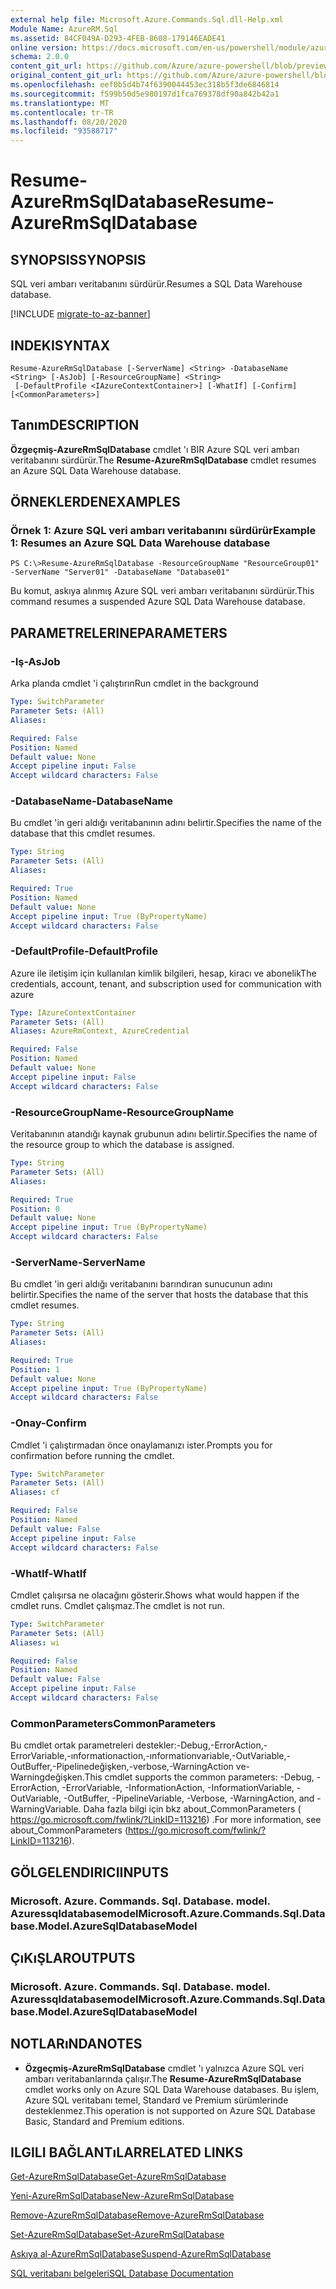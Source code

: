 ```yaml
---
external help file: Microsoft.Azure.Commands.Sql.dll-Help.xml
Module Name: AzureRM.Sql
ms.assetid: 84CF049A-D293-4FEB-8608-179146EADE41
online version: https://docs.microsoft.com/en-us/powershell/module/azurerm.sql/resume-azurermsqldatabase
schema: 2.0.0
content_git_url: https://github.com/Azure/azure-powershell/blob/preview/src/ResourceManager/Sql/Commands.Sql/help/Resume-AzureRmSqlDatabase.md
original_content_git_url: https://github.com/Azure/azure-powershell/blob/preview/src/ResourceManager/Sql/Commands.Sql/help/Resume-AzureRmSqlDatabase.md
ms.openlocfilehash: eef0b5d4b74f6390044453ec318b5f3de6846814
ms.sourcegitcommit: f599b50d5e980197d1fca769378df90a842b42a1
ms.translationtype: MT
ms.contentlocale: tr-TR
ms.lasthandoff: 08/20/2020
ms.locfileid: "93588717"
---
```

# <span data-ttu-id="9fd17-101">Resume-AzureRmSqlDatabase</span><span class="sxs-lookup"><span data-stu-id="9fd17-101">Resume-AzureRmSqlDatabase</span></span>

## <span data-ttu-id="9fd17-102">SYNOPSIS</span><span class="sxs-lookup"><span data-stu-id="9fd17-102">SYNOPSIS</span></span>
<span data-ttu-id="9fd17-103">SQL veri ambarı veritabanını sürdürür.</span><span class="sxs-lookup"><span data-stu-id="9fd17-103">Resumes a SQL Data Warehouse database.</span></span>

[!INCLUDE [migrate-to-az-banner](../../includes/migrate-to-az-banner.md)]

## <span data-ttu-id="9fd17-104">INDEKI</span><span class="sxs-lookup"><span data-stu-id="9fd17-104">SYNTAX</span></span>

```
Resume-AzureRmSqlDatabase [-ServerName] <String> -DatabaseName <String> [-AsJob] [-ResourceGroupName] <String>
 [-DefaultProfile <IAzureContextContainer>] [-WhatIf] [-Confirm] [<CommonParameters>]
```

## <span data-ttu-id="9fd17-105">Tanım</span><span class="sxs-lookup"><span data-stu-id="9fd17-105">DESCRIPTION</span></span>
<span data-ttu-id="9fd17-106">**Özgeçmiş-AzureRmSqlDatabase** cmdlet 'ı BIR Azure SQL veri ambarı veritabanını sürdürür.</span><span class="sxs-lookup"><span data-stu-id="9fd17-106">The **Resume-AzureRmSqlDatabase** cmdlet resumes an Azure SQL Data Warehouse database.</span></span>

## <span data-ttu-id="9fd17-107">ÖRNEKLERDEN</span><span class="sxs-lookup"><span data-stu-id="9fd17-107">EXAMPLES</span></span>

### <span data-ttu-id="9fd17-108">Örnek 1: Azure SQL veri ambarı veritabanını sürdürür</span><span class="sxs-lookup"><span data-stu-id="9fd17-108">Example 1: Resumes an Azure SQL Data Warehouse database</span></span>
```
PS C:\>Resume-AzureRmSqlDatabase -ResourceGroupName "ResourceGroup01" -ServerName "Server01" -DatabaseName "Database01"
```

<span data-ttu-id="9fd17-109">Bu komut, askıya alınmış Azure SQL veri ambarı veritabanını sürdürür.</span><span class="sxs-lookup"><span data-stu-id="9fd17-109">This command resumes a suspended Azure SQL Data Warehouse database.</span></span>

## <span data-ttu-id="9fd17-110">PARAMETRELERINE</span><span class="sxs-lookup"><span data-stu-id="9fd17-110">PARAMETERS</span></span>

### <span data-ttu-id="9fd17-111">-Iş</span><span class="sxs-lookup"><span data-stu-id="9fd17-111">-AsJob</span></span>
<span data-ttu-id="9fd17-112">Arka planda cmdlet 'i çalıştırın</span><span class="sxs-lookup"><span data-stu-id="9fd17-112">Run cmdlet in the background</span></span>
```yaml
Type: SwitchParameter
Parameter Sets: (All)
Aliases:

Required: False
Position: Named
Default value: None
Accept pipeline input: False
Accept wildcard characters: False
```

### <span data-ttu-id="9fd17-113">-DatabaseName</span><span class="sxs-lookup"><span data-stu-id="9fd17-113">-DatabaseName</span></span>
<span data-ttu-id="9fd17-114">Bu cmdlet 'in geri aldığı veritabanının adını belirtir.</span><span class="sxs-lookup"><span data-stu-id="9fd17-114">Specifies the name of the database that this cmdlet resumes.</span></span>

```yaml
Type: String
Parameter Sets: (All)
Aliases:

Required: True
Position: Named
Default value: None
Accept pipeline input: True (ByPropertyName)
Accept wildcard characters: False
```

### <span data-ttu-id="9fd17-115">-DefaultProfile</span><span class="sxs-lookup"><span data-stu-id="9fd17-115">-DefaultProfile</span></span>
<span data-ttu-id="9fd17-116">Azure ile iletişim için kullanılan kimlik bilgileri, hesap, kiracı ve abonelik</span><span class="sxs-lookup"><span data-stu-id="9fd17-116">The credentials, account, tenant, and subscription used for communication with azure</span></span>

```yaml
Type: IAzureContextContainer
Parameter Sets: (All)
Aliases: AzureRmContext, AzureCredential

Required: False
Position: Named
Default value: None
Accept pipeline input: False
Accept wildcard characters: False
```

### <span data-ttu-id="9fd17-117">-ResourceGroupName</span><span class="sxs-lookup"><span data-stu-id="9fd17-117">-ResourceGroupName</span></span>
<span data-ttu-id="9fd17-118">Veritabanının atandığı kaynak grubunun adını belirtir.</span><span class="sxs-lookup"><span data-stu-id="9fd17-118">Specifies the name of the resource group to which the database is assigned.</span></span>

```yaml
Type: String
Parameter Sets: (All)
Aliases:

Required: True
Position: 0
Default value: None
Accept pipeline input: True (ByPropertyName)
Accept wildcard characters: False
```

### <span data-ttu-id="9fd17-119">-ServerName</span><span class="sxs-lookup"><span data-stu-id="9fd17-119">-ServerName</span></span>
<span data-ttu-id="9fd17-120">Bu cmdlet 'in geri aldığı veritabanını barındıran sunucunun adını belirtir.</span><span class="sxs-lookup"><span data-stu-id="9fd17-120">Specifies the name of the server that hosts the database that this cmdlet resumes.</span></span>

```yaml
Type: String
Parameter Sets: (All)
Aliases:

Required: True
Position: 1
Default value: None
Accept pipeline input: True (ByPropertyName)
Accept wildcard characters: False
```

### <span data-ttu-id="9fd17-121">-Onay</span><span class="sxs-lookup"><span data-stu-id="9fd17-121">-Confirm</span></span>
<span data-ttu-id="9fd17-122">Cmdlet 'i çalıştırmadan önce onaylamanızı ister.</span><span class="sxs-lookup"><span data-stu-id="9fd17-122">Prompts you for confirmation before running the cmdlet.</span></span>

```yaml
Type: SwitchParameter
Parameter Sets: (All)
Aliases: cf

Required: False
Position: Named
Default value: False
Accept pipeline input: False
Accept wildcard characters: False
```

### <span data-ttu-id="9fd17-123">-WhatIf</span><span class="sxs-lookup"><span data-stu-id="9fd17-123">-WhatIf</span></span>
<span data-ttu-id="9fd17-124">Cmdlet çalışırsa ne olacağını gösterir.</span><span class="sxs-lookup"><span data-stu-id="9fd17-124">Shows what would happen if the cmdlet runs.</span></span>
<span data-ttu-id="9fd17-125">Cmdlet çalışmaz.</span><span class="sxs-lookup"><span data-stu-id="9fd17-125">The cmdlet is not run.</span></span>

```yaml
Type: SwitchParameter
Parameter Sets: (All)
Aliases: wi

Required: False
Position: Named
Default value: False
Accept pipeline input: False
Accept wildcard characters: False
```

### <span data-ttu-id="9fd17-126">CommonParameters</span><span class="sxs-lookup"><span data-stu-id="9fd17-126">CommonParameters</span></span>
<span data-ttu-id="9fd17-127">Bu cmdlet ortak parametreleri destekler:-Debug,-ErrorAction,-ErrorVariable,-ınformationaction,-ınformationvariable,-OutVariable,-OutBuffer,-Pipelinedeğişken,-verbose,-WarningAction ve-Warningdeğişken.</span><span class="sxs-lookup"><span data-stu-id="9fd17-127">This cmdlet supports the common parameters: -Debug, -ErrorAction, -ErrorVariable, -InformationAction, -InformationVariable, -OutVariable, -OutBuffer, -PipelineVariable, -Verbose, -WarningAction, and -WarningVariable.</span></span> <span data-ttu-id="9fd17-128">Daha fazla bilgi için bkz about_CommonParameters ( https://go.microsoft.com/fwlink/?LinkID=113216) .</span><span class="sxs-lookup"><span data-stu-id="9fd17-128">For more information, see about_CommonParameters (https://go.microsoft.com/fwlink/?LinkID=113216).</span></span>

## <span data-ttu-id="9fd17-129">GÖLGELENDIRICI</span><span class="sxs-lookup"><span data-stu-id="9fd17-129">INPUTS</span></span>

### <span data-ttu-id="9fd17-130">Microsoft. Azure. Commands. Sql. Database. model. Azuressqldatabasemodel</span><span class="sxs-lookup"><span data-stu-id="9fd17-130">Microsoft.Azure.Commands.Sql.Database.Model.AzureSqlDatabaseModel</span></span>

## <span data-ttu-id="9fd17-131">ÇıKıŞLAR</span><span class="sxs-lookup"><span data-stu-id="9fd17-131">OUTPUTS</span></span>

### <span data-ttu-id="9fd17-132">Microsoft. Azure. Commands. Sql. Database. model. Azuressqldatabasemodel</span><span class="sxs-lookup"><span data-stu-id="9fd17-132">Microsoft.Azure.Commands.Sql.Database.Model.AzureSqlDatabaseModel</span></span>

## <span data-ttu-id="9fd17-133">NOTLARıNDA</span><span class="sxs-lookup"><span data-stu-id="9fd17-133">NOTES</span></span>
* <span data-ttu-id="9fd17-134">**Özgeçmiş-AzureRmSqlDatabase** cmdlet 'ı yalnızca Azure SQL veri ambarı veritabanlarında çalışır.</span><span class="sxs-lookup"><span data-stu-id="9fd17-134">The **Resume-AzureRmSqlDatabase** cmdlet works only on Azure SQL Data Warehouse databases.</span></span> <span data-ttu-id="9fd17-135">Bu işlem, Azure SQL veritabanı temel, Standard ve Premium sürümlerinde desteklenmez.</span><span class="sxs-lookup"><span data-stu-id="9fd17-135">This operation is not supported on Azure SQL Database Basic, Standard and Premium editions.</span></span>

## <span data-ttu-id="9fd17-136">ILGILI BAĞLANTıLAR</span><span class="sxs-lookup"><span data-stu-id="9fd17-136">RELATED LINKS</span></span>

[<span data-ttu-id="9fd17-137">Get-AzureRmSqlDatabase</span><span class="sxs-lookup"><span data-stu-id="9fd17-137">Get-AzureRmSqlDatabase</span></span>](./Get-AzureRmSqlDatabase.md)

[<span data-ttu-id="9fd17-138">Yeni-AzureRmSqlDatabase</span><span class="sxs-lookup"><span data-stu-id="9fd17-138">New-AzureRmSqlDatabase</span></span>](./New-AzureRmSqlDatabase.md)

[<span data-ttu-id="9fd17-139">Remove-AzureRmSqlDatabase</span><span class="sxs-lookup"><span data-stu-id="9fd17-139">Remove-AzureRmSqlDatabase</span></span>](./Remove-AzureRmSqlDatabase.md)

[<span data-ttu-id="9fd17-140">Set-AzureRmSqlDatabase</span><span class="sxs-lookup"><span data-stu-id="9fd17-140">Set-AzureRmSqlDatabase</span></span>](./Set-AzureRmSqlDatabase.md)

[<span data-ttu-id="9fd17-141">Askıya al-AzureRmSqlDatabase</span><span class="sxs-lookup"><span data-stu-id="9fd17-141">Suspend-AzureRmSqlDatabase</span></span>](./Suspend-AzureRmSqlDatabase.md)

[<span data-ttu-id="9fd17-142">SQL veritabanı belgeleri</span><span class="sxs-lookup"><span data-stu-id="9fd17-142">SQL Database Documentation</span></span>](https://docs.microsoft.com/azure/sql-database/)


